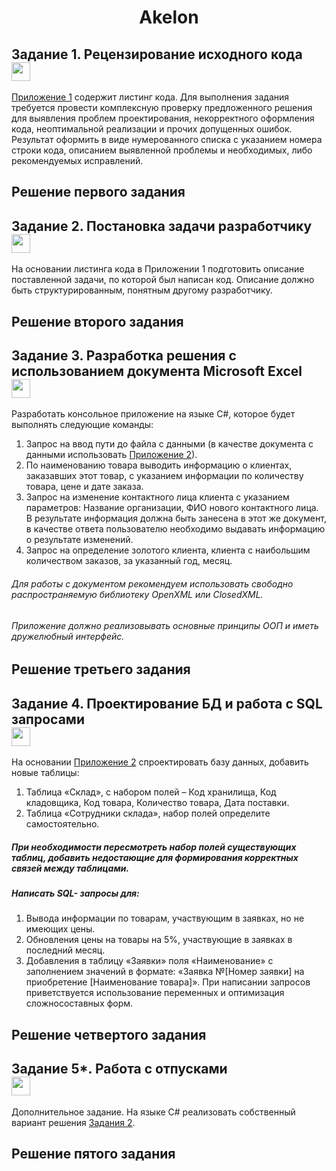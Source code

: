 <div align="center">  
  <h1> Akelon </h1>
</div>

<h2> Задание 1. Рецензирование исходного кода 
  <div>
    <a href="https://github.com/Skyejk"><img src="https://github.com/Skyejk/Skyejk/blob/main/resources/fun.gif"width="30px"/></a>
  </div>
</h2>



<div align="left" title="Решение ниже">
  <p>
    <a href="https://github.com/Skyejk/Akelon/blob/main/Resources/Приложение%201.txt" title="Ссылочка на файличек">  Приложение 1</a> содержит листинг кода. Для выполнения задания требуется провести комплексную проверку предложенного решения для выявления проблем проектирования, некорректного оформления кода, неоптимальной реализации и прочих допущенных ошибок. Результат оформить в виде нумерованного списка с указанием номера строки кода, описанием выявленной проблемы и необходимых, либо рекомендуемых исправлений.
  </p>
</div>

## Решение первого задания
  


<h2> Задание 2. Постановка задачи разработчику 
  <div>
    <a href="https://github.com/Skyejk"><img src="https://github.com/Skyejk/Skyejk/blob/main/resources/fun.gif"width="30px"/></a>
  </div>
</h2>



<div align="left" title="Решение ниже"><p>
  На основании листинга кода в Приложении 1 подготовить описание поставленной задачи, по которой был написан код. Описание должно быть структурированным, понятным другому разработчику.
</p></div>



## Решение второго задания



<h2> Задание 3. Разработка решения с использованием документа Microsoft Excel
  <div>
    <a href="https://github.com/Skyejk"><img src="https://github.com/Skyejk/Skyejk/blob/main/resources/fun.gif"width="30px"/></a>
  </div>
</h2>



Разработать консольное приложение на языке С#, которое будет выполнять следующие команды:
1. Запрос на ввод пути до файла с данными (в качестве документа с данными использовать <a href="https://github.com/Skyejk/Akelon/blob/main/Resources/Практическое%20задание%20для%20кандидата.xlsx" title="Ссылочка на файличек">Приложение 2</a>).
2. По наименованию товара выводить информацию о клиентах, заказавших этот товар, с указанием информации по количеству товара, цене и дате заказа.
3. Запрос на изменение контактного лица клиента с указанием параметров: Название организации, ФИО нового контактного лица. В результате информация должна быть занесена в этот же документ, в качестве ответа пользователю необходимо выдавать информацию о результате изменений.
4. Запрос на определение золотого клиента, клиента с наибольшим количеством заказов, за указанный год, месяц.
###### Для работы с документом рекомендуем использовать свободно распространяемую библиотеку OpenXML или ClosedXML.
###### Приложение должно реализовывать основные принципы ООП и иметь дружелюбный интерфейс.

## Решение третьего задания

<h2> Задание 4. Проектирование БД и работа с SQL запросами
  <div>
    <a href="https://github.com/Skyejk"><img src="https://github.com/Skyejk/Skyejk/blob/main/resources/fun.gif"width="30px"/></a>
  </div>
</h2>



На основании <a href="https://github.com/Skyejk/Akelon/blob/main/Resources/Практическое%20задание%20для%20кандидата.xlsx" title="Ссылочка на файличек">Приложение 2</a> спроектировать базу данных, добавить новые таблицы:
1. Таблица «Склад», с набором полей – Код хранилища, Код кладовщика, Код товара, Количество товара, Дата поставки.
2. Таблица «Сотрудники склада», набор полей определите самостоятельно.
##### При необходимости пересмотреть набор полей существующих таблиц, добавить недостающие для формирования корректных связей между таблицами.
##### Написать SQL- запросы для:
1. Вывода информации по товарам, участвующим в заявках, но не имеющих цены.
2. Обновления цены на товары на 5%, участвующие в заявках в последний месяц.
3. Добавления в таблицу «Заявки» поля «Наименование» с заполнением значений в формате: «Заявка №[Номер заявки] на приобретение [Наименование товара]».
При написании запросов приветствуется использование переменных и оптимизация сложносоставных форм.



## Решение четвертого задания



<h2> Задание 5*. Работа с отпусками
  <div>
    <a href="https://github.com/Skyejk"><img src="https://github.com/Skyejk/Skyejk/blob/main/resources/fun.gif"width="30px"/></a>
  </div>
</h2>



Дополнительное задание. На языке C# реализовать собственный вариант решения <a href="https://github.com/Skyejk/Akelon/blob/main/README.md#-задание-2-постановка-задачи-разработчику---------" title="Ссылочка на файличек">Задания 2</a>.



## Решение пятого задания
